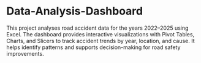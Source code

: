 # Data-Analysis-Dashboard
This project analyses road accident data for the years 2022–2025 using Excel. The dashboard provides interactive visualizations with Pivot Tables, Charts, and Slicers to track accident trends by year, location, and cause. It helps identify patterns and supports decision-making for road safety improvements.
